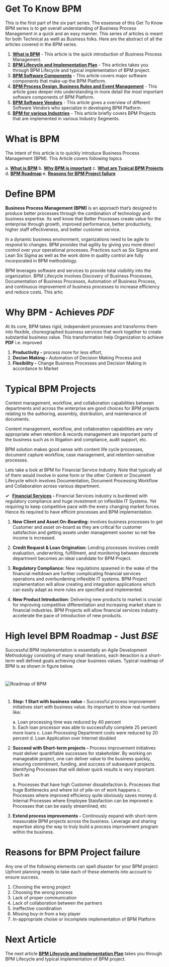 # Get To Know BPM

This is the first part of the six part series. The essesnse of this Get To Know BPM series is to get overall understanding of Business Process Management in a quick and an easy manner. This series of articles is meant for both Technical as welll as Business folks. Here are the abstract of all the articles covered in the BPM series. 

1. [**What is BPM**](#what_is_bpm) - This article is the quick introduction of Business Process Management.
2. [**BPM Lifecycle and Implementation Plan**](http://wp.me/p2Yph5-5y) - This articles takes you through BPM Lifecycle and typical implementation of BPM project.
3. [**BPM Software Components**](http://wp.me/p2Yph5-5A) - This article covers major software components that make-up the BPM Platform.
4. [**BPM Process Design, Business Rules and Event Management**](http://wp.me/p2Yph5-5C) - This article goes deeper into understanding in more detail the most important software components of BPM Platform. 
5. [**BPM Software Vendors**](http://wp.me/p2Yph5-5E) - This article gives a overview of different Software Vendors who specialize in developing BPM Platform.
6. [**BPM for various Industries**](http://wp.me/p2Yph5-5G) - This article briefly covers BPM Projects that are implemented in various Industry Segments.

<a name="what_is_bpm"/></a>
# What is BPM

The intent of this article is to quickly introduce Business Process Management (BPM). This Article covers following topics

a. [**What is BPM**](#define_bpm)
b. [**Why BPM is important**](#why_bpm)
c. [**What are Typical BPM Projects**](#bpm_projects)
d. [**BPM Roadmap**](#bpm_roadmap)
e. [**Reasons for BPM Project failure**](#bpm_proj_failure)

<a name="define_bpm"/></a>
# Define BPM

**Business Process Management (BPM)** is an approach that’s designed to produce better processes through the combination of technology and business expertise. Its well know that Better Processes create value for the enterprise through growth, improved performance, better productivity, higher staff effectiveness, and better customer service. 

In a dynamic business environment, organizations need to be agile to respond to changes. BPM provides that agility by giving you more direct control over your operational processes. Practices such as Six Sigma and Lean Six Sigma as well asthe work done in quality control are fully incorporated in BPM methodology. 
BPM leverages software and services to provide total visibility into the organization. BPM Lifecycle involves Discovery of Business Processes, Documentation of Business Processes, Automation of Business Process, and continuous improvement of business processes to increase efficiency and reduce costs. This artic

<a name="why_bpm"/></a>
# Why BPM - Achieves *PDF*

At its core, BPM takes rigid, independent processes and transforms them into flexible, choreographed business services that work together to create substantial business value. This transformation help Organization to achieve **PDF** i.e. improved 

1. **Productivity -** process more for less effort, 
2. **Decion Making -** Automation of Decision Making Process and 
3. **Flexibility -** Change Business Processes and Decision Making in accordance to Market

<a name="bpm_projects"/></a>
# Typical BPM Projects

Content management, workflow, and collaboration capabilities between departments and across the enterprise are good choices for BPM projects relating to the authoring, assembly, distribution, and maintenance of documents. 
Content management, workflow, and collaboration capabilities are very appropriate when retention & records management are important parts of the business such as in litigation and compliance, audit support, etc. 
BPM solution makes good sense with content life cycle processes, document capture workflow, case management, and retention-sensitive processes.

Lets take a look at BPM for Financial Service Industry. Note that typically all of them would involve in some form or the other Content or Document Lifecycle which involves Documentation, Document Processing Workflow and Collaboration across various department.

**✓ &nbsp; [Financial Services](#fin_serv_bpm) -** Financial Services industry is burdened with regulatory compliance and huge investment on inflexible IT Systems. Yet requiring to keep competitive pace with the every changing market forces. Hence its required to have efficint processes and BPM implementation.

1. **New Client and Asset On-Boarding:** involves business processes to get Customer and asset on-board as they are critical for customer satisfaction and getting assets under management sooner so net fee income is increased.  

2. **Credit Request & Loan Origination:** Lending processes involves credit evaluation, underwriting, fulfillment, and monitoring between descrete department becomes an ideal candidate for BPM Project. 

3. **Regulatory Compliance:**  New regulations spawned in the wake of the financial meltdown are further complicating financial services operations and overburdening inflexible IT systems. BPM Project implementation will allow creating and integration applications which can easily adapt as more rules are specified and implemented.

4. **New Product Introduction:** Delivering new products to market is crucial for improving competitive differentiation and increasing market share in financial industries. BPM Projects will allow financial services industry accelerate the pace of introduction of new products. 
<a name="bpm_roadmap"/></a>
# High level BPM Roadmap - Just *BSE*

Successful BPM implementation is essentially an Agile Development Methodology consisting of many small iterations, each iteraction is a short-term well defined goals achieving clear business values. Typical roadmap of BPM is as shown in figure below.

#  
![Roadmap of BPM][1]

[1]: /Users/narayan/Documents/MakeTechEzResources/images/GK_EnterpriseArchPlan/bpm_roadmap.png "Roadmap of BPM"  
<!--
[1]: https://raw.github.com/NarayanMahadevan/MakeTechEzResources/master/images/GK_EnterpriseArchPlan/bpm_roadmap.png "Roadmap of BPM"     
-->
#  

1. **Step: 1 Start with business value -** Successful process improvement initiatives start with business value. Its important to show real numbers like:

   a. Loan processing time was reduced by 40 percent   
   b. Each loan processor was able to successfully complete 25 percent more loans
   c. Loan Processing Department costs were reduced by 20 percent
   d. Loan Application over Internet doubled <p></p>
   
2. **Succeed with Short-term projects -** Process improvement initiatives must deliver quantifiable successes for stakeholder. By working on manageable project, one can deliver value to the business quickly, ensuring commitment, funding, and success of subsequent projects. Identifying Processes that will deliver quick results is very important. Such as

   a. Processes that have high Customer dissatisfaction
   b. Processes that huge Bottlenecks and where lot of pile-on of work happens
   c. Processes where improved efficiency quite obviously saves money
   d. Internal Processes where Employee Staisfaction can be improved
   e. Processes that can be easily streamlined, etc <p></p>3. **Extend process improvements -** Continously expand with short-term measurable BPM projects across the business. Leverage and sharing expertise along the way to truly build a process improvement program within the business.

<a name="bpm_proj_failure"/></a>
# Reasons for BPM Project failure

Any one of the following elements can spell disaster for your BPM project. Upfront planning needs to take each of these elements into account to ensure success.

1. Choosing the wrong project
2. Choosing the wrong process
3. Lack of proper communication
4. Lack of collaboration between the partners 
5. Ineffective coordination
6. Missing buy-in from a key player
7. In-appropriate choise or incomplete implementation of BPM Platform

<a name="next_step"/></a>
# Next Article

The next article [**BPM Lifecycle and Implementation Plan**](http://wp.me/p2Yph5-5y) takes you through BPM Lifecycle and typical implementation of BPM project.
